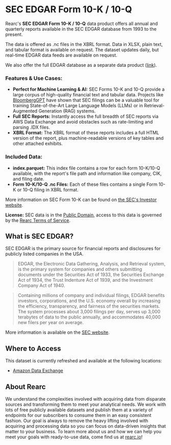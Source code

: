# SEC EDGAR Form 10-K / 10-Q


Rearc's **SEC EDGAR Form 10-K / 10-Q** data product offers all annual and quarterly reports available in the SEC EDGAR database from 1993 to the present. 

The data is offered as .nc files in the XBRL format. Data in XLSX, plain text, and tabular format is available on request. The dataset updates daily, but real-time EDGAR data feeds are available on request.

We also offer the full EDGAR database as a separate data product ([link](TODO)).

### Features & Use Cases:

- **Perfect for Machine Learning & AI:** SEC Forms 10-K and 10-Q provide a large corpus of high-quality financial text and tabular data. Projects like [BloombergGPT](https://www.bloomberg.com/company/press/bloomberggpt-50-billion-parameter-llm-tuned-finance/) have shown that SEC filings can be a valuable tool for training State-of-the-Art Large Language Models (LLMs) or in Retrieval-Augmented Generation (RAG) systems.
- **Full SEC Reports:** Instantly access the full breadth of SEC reports via AWS Data Exchange and avoid obstacles such as rate-limiting and parsing .IDX files.
- **XBRL Format:** The XBRL format of these reports includes a full HTML version of the report, plus machine-readable versions of key tables and other attached exhibits.

### Included Data:

- **index.parquet:** This index file contains a row for each form 10-K/10-Q available, with the report's file path and information like company, CIK, and filing date.
- **Form 10-K/10-Q .nc Files:** Each of these files contains a single Form 10-K or 10-Q filing in XBRL format.

More information on SEC Form 10-K can be found on [the SEC's Investor website](https://www.investor.gov/introduction-investing/investing-basics/glossary/form-10-k).

**License:** SEC data is in the [Public Domain](https://www.sec.gov/privacy#dissemination), access to this data is governed by the [Rearc Terms of Service](https://rearc-data-public-assets.s3.amazonaws.com/Rearc_Data_DSA.pdf).

## What is SEC EDGAR?

SEC EDGAR is the primary source for financial reports and disclosures for publicly listed companies in the USA.

> EDGAR, the Electronic Data Gathering, Analysis, and Retrieval system, is the primary system for companies and others submitting documents under the Securities Act of 1933, the Securities Exchange Act of 1934, the Trust Indenture Act of 1939, and the Investment Company Act of 1940. 

> Containing millions of company and individual filings, EDGAR benefits investors, corporations, and the U.S. economy overall by increasing the efficiency, transparency, and fairness of the securities markets. The system processes about 3,000 filings per day, serves up 3,000 terabytes of data to the public annually, and accommodates 40,000 new filers per year on average.

More information is available on the [SEC website](https://www.sec.gov/edgar/about).

## Where to Access

This dataset is currently refreshed and available at the following locations:

- [Amazon Data Exchange](TODO)

## About Rearc

We understand the complexities involved with acquiring data from disparate sources and transforming them to meet your
analytical needs. We work with lots of free publicly available datasets and publish them at a variety of endpoints for
our subscribers to consume them in an easy consistent fashion. Our goal is always to remove the heavy lifting involved
with acquiring and processing data so you can focus on data-driven insights that matter to your business. To learn more
about us and how we can help you meet your goals with ready-to-use data, come find us at [rearc.io](rearc.io)!

